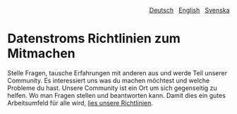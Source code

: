 <p align="right"><a href="CONTRIBUTING-de.md">Deutsch</a> &nbsp; <a href="CONTRIBUTING.md">English</a> &nbsp; <a href="CONTRIBUTING-sv.md">Svenska</a></p>

# Datenstroms Richtlinien zum Mitmachen

Stelle Fragen, tausche Erfahrungen mit anderen aus und werde Teil unserer Community. Es interessiert uns was du machen möchtest und welche Probleme du hast. Unsere Community ist ein Ort um sich gegenseitig zu helfen. Wo man Fragen stellen und beantworten kann. Damit dies ein gutes Arbeitsumfeld für alle wird, [lies unsere Richtlinien](https://datenstrom.se/de/yellow/help/contributing-guidelines).
